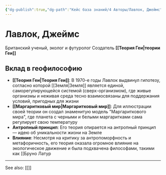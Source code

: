 ```yaml
---
{"dg-publish":true,"dg-path":"Кейс база знаний/4 Авторы/Лавлок, Джеймс","permalink":"/kejs-baza-znanij/4-avtory/lavlok-dzhejms/"}
---
```


# Лавлок, Джеймс

Британский ученый, эколог и футуролог Создатель **[[Теория Геи\|теории Геи]]**

## Вклад в геофилософию
- **[[Теория Геи\|Теория Геи]]**: В 1970-е годы Лавлок выдвинул гипотезу, согласно которой [[Земля\|Земля]] является единой, саморегулирующейся системой (сверх-организмом), где живые организмы и неживая среда тесно взаимосвязаны для поддержания условий, пригодных для жизни
- **[[Маргаритковый мир\|Маргаритковый мир]]**: Для иллюстрации своей теории он создал знаменитую модель "Маргариткового мира", где планета с черными и белыми маргаритками сама регулирует свою температуру
- **Антропный принцип**: Его теория опирается на антропный принцип — идею об уникальности жизни на Земле
- **Влияние**: Несмотря на критику за антропоморфность и метафоричность, его теория оказала огромное влияние на экологическое движение и была подхвачена философами, такими как [[Бруно Латур






---
See also:
[[]]
